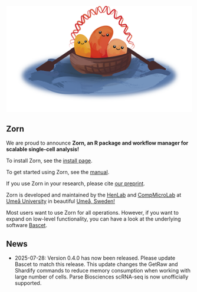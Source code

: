 
<p align="center">
<img src="man/figures/Zorn.png" alt="Zorn logo" style="height: auto; width: auto;"/>
</p>


## Zorn

We are proud to announce **Zorn, an R package and workflow manager for scalable single-cell analysis!**

To install Zorn, see the [install page](articles/install.html). 

To get started using Zorn, see the [manual](articles/get_started.html).

If you use Zorn in your research, please cite [our preprint](https://www.biorxiv.org/content/10.1101/2025.06.20.660799v1).

Zorn is developed and maintained by the [HenLab](https://www.henlab.org/) and [CompMicroLab](https://www.microbe.dev/) at [Umeå University](https://www.umu.se/en/) in beautiful [Umeå, Sweden!](https://visitumea.se/en)

Most users want to use Zorn for all operations. However, if you want to expand on low-level functionality, you can have a look at the underlying software [Bascet](https://github.com/henriksson-lab/bascet/).



## News

* 2025-07-28: Version 0.4.0 has now been released. Please update Bascet to match this release. This update changes the GetRaw and Shardify commands to reduce memory consumption when working with large number of cells. Parse Biosciences scRNA-seq is now unofficially supported.
